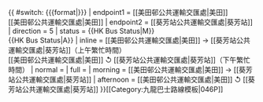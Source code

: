 {{ #switch: {{{format|}}}
  | endpoint1 = [[美田邨公共運輸交匯處|美田]]<br/>[[美田邨公共運輸交匯處|美田]]
  | endpoint2 = [[葵芳站公共運輸交匯處|葵芳站]]
  | direction = 5
  | status = {{HK Bus Status|M}}<br/>{{HK Bus Status|A}}
  | inline = [[美田邨公共運輸交匯處|美田]] → [[葵芳站公共運輸交匯處|葵芳站]]（上午繁忙時間）<br/>[[美田邨公共運輸交匯處|美田]] ↺ [[葵芳站公共運輸交匯處|葵芳站]]（下午繁忙時間）
  | normal =
  | full =
  | morning = [[美田邨公共運輸交匯處|美田]] → [[葵芳站公共運輸交匯處|葵芳站]]
  | afternoon = [[美田邨公共運輸交匯處|美田]] ↺ [[葵芳站公共運輸交匯處|葵芳站]]
}}<noinclude>[[Category:九龍巴士路線模板|046P]]</noinclude>